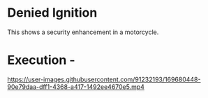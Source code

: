 # Denied Ignition
This shows a security enhancement in a motorcycle.

# Execution - 

https://user-images.githubusercontent.com/91232193/169680448-90e79daa-dff1-4368-a417-1492ee4670e5.mp4


